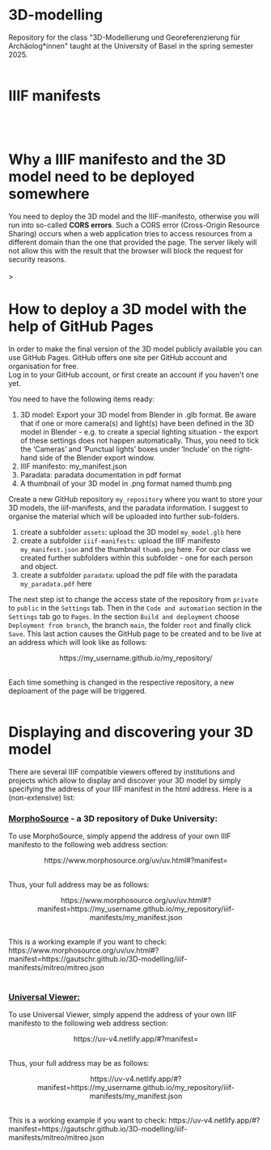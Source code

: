 # 3D-modelling

Repository for the class "3D-Modellierung und Georeferenzierung für Archäolog*innen" taught at the University of Basel in the spring semester 2025.
<br>
<br>

# IIIF manifests

<br>
<br>

# Why a IIIF manifesto and the 3D model need to be deployed somewhere
You need to deploy the 3D model and the IIIF-manifesto, otherwise you will run into so-called **CORS errors**. Such a CORS error (Cross-Origin Resource Sharing) occurs when a web application tries to access resources from a different domain than the one that provided the page. The server likely will not allow this with the result that the browser will block the request for security reasons.
<br>
<br>>

# How to deploy a 3D model with the help of GitHub Pages

In order to make the final version of the 3D model publicly available you can use GitHub Pages. GitHub offers one site per GitHub account and organisation for free.
<br>
Log in to your GitHub account, or first create an account if you haven't one yet.

You need to have the following items ready:
1. 3D model: Export your 3D model from Blender in .glb format. Be aware that if one or more camera(s) and light(s) have been defined in the 3D model in Blender - e.g. to create a special lighting situation - the export of these settings does not happen automatically. Thus, you need to tick the ‘Cameras’ and ‘Punctual lights’ boxes under ‘Include’ on the right-hand side of the Blender export window.
2. IIIF manifesto: my_manifest.json
3. Paradata: paradata documentation in pdf format
4. A thumbnail of your 3D model in .png format named thumb.png

Create a new GitHub repository `my_repository` where you want to store your 3D models, the iiif-manifests, and the paradata information. I suggest to organise the material which will be uploaded into further sub-folders.
<br>
1. create a subfolder `assets`: upload the 3D model `my_model.glb` here
2. create a subfolder `iiif-manifests`: upload the IIIF manifesto `my_manifest.json` and the thumbnail `thumb.png` here. For our class we created further subfolders within this subfolder - one for each person and object.
3. create a subfolder `paradata`: upload the pdf file with the paradata `my_paradata.pdf` here

The next step ist to change the access state of the repository from `private` to `public` in the `Settings` tab. Then in the `Code and automation` section in the `Settings` tab go to `Pages`. In the section `Build and deployment` choose `Deployment from branch`, the branch `main`, the folder `root` and finally click `Save`. This last action causes the GitHub page to be created and to be live at an address which will look like as follows:
<br>
<p align="center">
  https&#8204;://my_username.github.io/my_repository/
</p>
<br>
Each time something is changed in the respective repository, a new deploament of the page will be triggered.
<br>
<br>

# Displaying and discovering your 3D model

There are several IIIF compatible viewers offered by institutions and projects which allow to display and discover your 3D model by simply specifying the address of your IIIF manifest in the html address. Here is a (non-extensive) list:
<br>
### **[MorphoSource](https://www.morphosource.org/)** - a 3D repository of Duke University:
To use MorphoSource, simply append the address of your own IIIF manifesto to the following web address section:
<br>
<p align="center">
  https://www.morphosource.org/uv/uv.html#?manifest=
</p>
<br>
Thus, your full address may be as follows: 
<br>
<p align="center">
https&#8204;://www&#8204;.morphosource.org/uv/uv.html#?manifest=https&#8204;://my_username.github.io/my_repository/iiif-manifests/my_manifest.json
</p>
<br>
This is a working example if you want to check: https://www.morphosource.org/uv/uv.html#?manifest=https://gautschr.github.io/3D-modelling/iiif-manifests/mitreo/mitreo.json
<br>
<br>

### **[Universal Viewer:](https://universalviewer.io/)**
To use Universal Viewer, simply append the address of your own IIIF manifesto to the following web address section:
<br>
<p align="center">
  https://uv-v4.netlify.app/#?manifest=
</p>
<br>
Thus, your full address may be as follows:
<br>
<p align="center">
https&#8204;://uv-v4.netlify.app/#?manifest=https&#8204;://my_username.github.io/my_repository/iiif-manifests/my_manifest.json
</p>
<br>
This is a working example if you want to check: https://uv-v4.netlify.app/#?manifest=https://gautschr.github.io/3D-modelling/iiif-manifests/mitreo/mitreo.json
 
